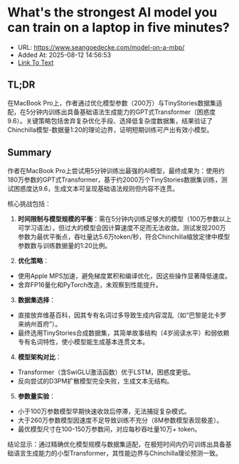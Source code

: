 # What's the strongest AI model you can train on a laptop in five minutes?
- URL: https://www.seangoedecke.com/model-on-a-mbp/
- Added At: 2025-08-12 14:56:53
- [Link To Text](2025-08-12-what's-the-strongest-ai-model-you-can-train-on-a-laptop-in-five-minutes_raw.md)

## TL;DR


在MacBook Pro上，作者通过优化模型参数（200万）与TinyStories数据集适配，在5分钟内训练出具备基础语法生成能力的GPT式Transformer（困惑度9.6）。关键策略包括舍弃复杂优化手段、选择低复杂度数据集，结果验证了Chinchilla模型-数据量1:20的理论边界，证明短期训练可产出有效小模型。

## Summary


作者在MacBook Pro上尝试用5分钟训练出最强的AI模型，最终成果为：使用约180万参数的GPT式Transformer，基于约2000万个TinyStories数据集训练，测试困惑度达9.6，生成文本可呈现基础语法规则但内容不连贯。

核心挑战包括：
1. **时间限制与模型规模的平衡**：需在5分钟内训练足够大的模型（100万参数以上可学习语法），但过大的模型会因计算速度不足而无法收敛。测试发现200万参数为最优平衡点，吞吐量达5.6万token/秒，符合Chinchilla缩放定律中模型参数数与训练数据量的1:20比例。

2. **优化策略**：
- 使用Apple MPS加速，避免梯度累积和编译优化，因这些操作显著降低速度。
- 舍弃FP16量化和PyTorch改造，未观察到性能提升。

3. **数据集选择**：
- 直接放弃维基百科，因其专有名词过多导致生成内容混乱（如“巴黎是北卡罗来纳州首府”）。
- 最终选用TinyStories合成数据集，其简单故事结构（4岁阅读水平）和弱依赖专有名词特性，使小模型能生成基本连贯文本。

4. **模型架构对比**：
- Transformer（含SwiGLU激活函数）优于LSTM，困惑度更低。
- 反向尝试的D3PM扩散模型完全失败，生成文本无结构。

5. **参数量实验**：
- 小于100万参数模型早期快速收敛后停滞，无法捕捉复杂模式。
- 大于260万参数模型因速度不足导致训练不充分（8M参数模型表现极差）。
- 最优模型尺寸在100-150万参数间，对应每秒吞吐量10万+ token。

结论显示：通过精确优化模型规模与数据集适配，在极短时间内仍可训练出具备基础语言生成能力的小型Transformer，其性能边界与Chinchilla理论预测一致。
